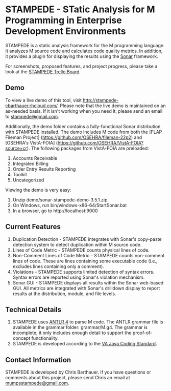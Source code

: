 STAMPEDE - STatic Analysis for M Programming in Enterprise Development Environments
===================================================================================
STAMPEDE is a static analysis framework for the M programming language. It
analyzes M source code and calculates code quality metrics. In addition, it 
provides a plugin for displaying the results using the [Sonar](http://www.sonarsource.org)
framework. 

For screenshots, proposed features, and project 
progress, please take a look at the 
[STAMPEDE Trello Board](https://trello.com/board/stampede/5156fd731b8e840f31001285).

Demo
----
To view a live demo of this tool, visit http://stampede-cbarthauer.rhcloud.com/. Please note
that the live demo is maintained on an as-needed basis. If it isn't working when you need it,
please send an email to stampede@gmail.com.

Additionally, the demo folder contains a fully-functional Sonar distribution with STAMPEDE 
installed. The demo includes M code from both the [FLAP Fileman Project] 
(https://github.com/OSEHRA/fileman-22p2) and [OSEHRA's VistA-FOIA]
(https://github.com/OSEHRA/VistA-FOIA?source=cr). The following packages 
from VistA-FOIA are preloaded:

1. Accounts Receivable
2. Integrated Billing
3. Order Entry Results Reporting
4. Toolkit
5. Uncategorized

Viewing the demo is very easy:

1. Unzip demo/sonar-stampede-demo-3.5.1.zip
2. On Windows, run bin/windows-x86-64/StartSonar.bat
3. In a browser, go to http://localhost:9000

Current Features
----------------
1. Duplication Detection - STAMPEDE integrates with Sonar's copy-paste detection
system to detect duplication within M source code.
2. Lines of Code Metric - STAMPEDE counts physical lines of code.
3. Non-Comment Lines of Code Metric - STAMPEDE counts non-comment lines of code. These
are lines containing some executable code (i.e., excludes lines containing only a
comment).
4. Violations - STAMPEDE supports limited detection of syntax errors. Syntax errors 
are reported using Sonar's violation mechanism.
5. Sonar GUI - STAMPEDE displays all results within the Sonar web-based
GUI. All metrics are integrated with Sonar's drilldown display to report results at the 
distribution, module, and file levels.
 
Technical Details
-----------------
1. STAMPEDE uses [ANTLR 4](http://www.antlr.org) to parse M code. The ANTLR grammar 
file is available in the grammar folder: grammar/M.g4. The grammar is incomplete; it only 
includes enough detail to support the proof-of-concept functionality.
2. STAMPEDE is developed according to the 
[VA Java Coding Standard](http://www.va.gov/TRM/files/Java_Coding_Standards_V2.doc).

Contact Information
-------------------
STAMPEDE is developed by Chris Barthauer. If you have questions or comments about this
project, please send Chris an email at mumpsstampede@gmail.com.
